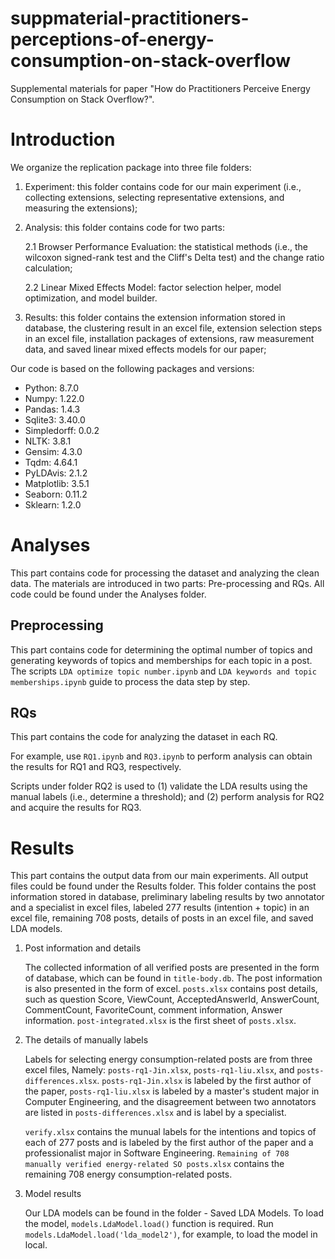# suppmaterial-practitioners-perceptions-of-energy-consumption-on-stack-overflow
Supplemental materials for paper "How do Practitioners Perceive Energy Consumption on Stack Overflow?".

# Introduction
We organize the replication package into three file folders:
1. Experiment: this folder contains code for our main experiment (i.e., collecting extensions, selecting representative extensions, and measuring the extensions);

2. Analysis: this folder contains code for two parts:

	2.1 Browser Performance Evaluation: the statistical methods (i.e., the wilcoxon signed-rank test and the Cliff's Delta test) and the change ratio calculation;
	
	2.2 Linear Mixed Effects Model: factor selection helper, model optimization, and model builder.
	
3. Results: this folder contains the extension information stored in database, the clustering result in an excel file, extension selection steps in an excel file, installation packages of extensions, raw measurement data, and saved linear mixed effects models for our paper;

Our code is based on the following packages and versions:
* Python: 8.7.0
* Numpy: 1.22.0
* Pandas: 1.4.3
* Sqlite3: 3.40.0
* Simpledorff: 0.0.2
* NLTK: 3.8.1
* Gensim: 4.3.0
* Tqdm: 4.64.1
* PyLDAvis: 2.1.2
* Matplotlib: 3.5.1
* Seaborn: 0.11.2
* Sklearn: 1.2.0

# Analyses
This part contains code for processing the dataset and analyzing the clean data. The materials are introduced in two parts: Pre-processing and RQs. All code could be found under the Analyses folder.

  ## Preprocessing
  This part contains code for determining the optimal number of topics and generating keywords of topics and memberships for each topic in a post. The scripts ``LDA optimize topic number.ipynb`` and ``LDA keywords and topic memberships.ipynb`` guide to process the data step by step. 
    
  ## RQs
  This part contains the code for analyzing the dataset in each RQ. 
  
  For example, use ``RQ1.ipynb`` and ``RQ3.ipynb`` to perform analysis can obtain the results for RQ1 and RQ3, respectively. 
  
  Scripts under folder RQ2 is used to (1) validate the LDA results using the manual labels (i.e., determine a threshold); and (2) perform analysis for RQ2 and acquire the results for RQ3.

# Results
This part contains the output data from our main experiments. All output files could be found under the Results folder.
This folder contains the post information stored in database, preliminary labeling results by two annotator and a specialist in excel files, labeled 277 results (intention + topic) in an excel file, remaining 708 posts, details of posts in an excel file, and saved LDA models.

1. Post information and details

	The collected information of all verified posts are presented in the form of database, which can be found in ``title-body.db``. The post information is also presented in the form of excel. ``posts.xlsx`` contains post details, such as question Score, ViewCount, AcceptedAnswerId, AnswerCount, CommentCount, FavoriteCount, comment information, Answer information. ``post-integrated.xlsx`` is the first sheet of ``posts.xlsx``.

2. The details of manually labels

	Labels for selecting energy consumption-related posts are from three excel files, Namely: ``posts-rq1-Jin.xlsx``, ``posts-rq1-liu.xlsx``, and ``posts-differences.xlsx``. ``posts-rq1-Jin.xlsx`` is labeled by the first author of the paper, ``posts-rq1-liu.xlsx`` is labeled by a master's student major in Computer Engineering, and the disagreement between two annotators are listed in ``posts-differences.xlsx`` and is label by a specialist.
	
	``verify.xlsx`` contains the munual labels for the intentions and topics of each of 277 posts and is labeled by the first author of the paper and a professionalist major in Software Engineering. ``Remaining of 708 manually verified energy-related SO posts.xlsx`` contains the remaining 708 energy consumption-related posts. 
	
3. Model results

	Our LDA models can be found in the folder - Saved LDA Models. To load the model, ``models.LdaModel.load()`` function is required. Run ``models.LdaModel.load('lda_model2')``, for example, to load the model in local.
 
